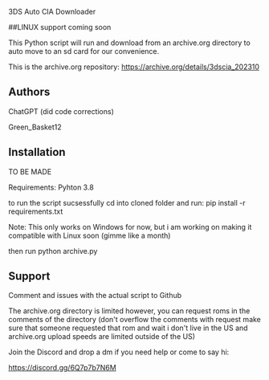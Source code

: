 
3DS Auto CIA Downloader

##LINUX support coming soon

This Python script will run and download from an archive.org directory to auto move to an sd card for our convenience. 

This is the archive.org repository:
https://archive.org/details/3dscia_202310


## Authors

ChatGPT (did code corrections)

Green_Basket12

## Installation

TO BE MADE

Requirements:
Pyhton 3.8

to run the script sucsessfully cd into cloned folder and run:
 pip install -r requirements.txt    


Note: This only works on Windows for now, but i am working on making it compatible with Linux soon (gimme like a month)

then run 
python archive.py
## Support

Comment and issues with the actual script to Github

The archive.org directory is limited however, you can request roms in the comments of the directory (don't overflow the comments with request make sure that someone requested that rom and wait i don't live in the US and archive.org upload speeds are limited outside of the US)

Join the Discord and drop a dm if you need help or come to say hi:

https://discord.gg/6Q7p7b7N6M
